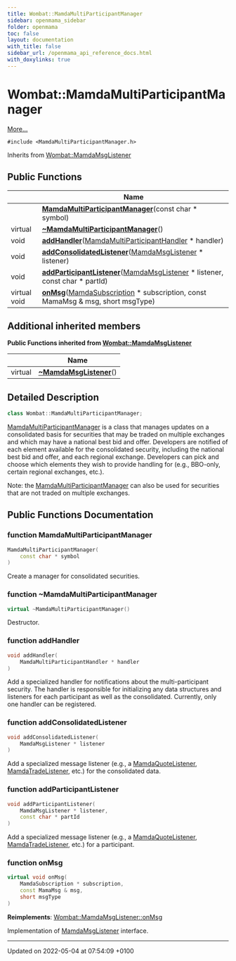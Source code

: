 ```yaml
---
title: Wombat::MamdaMultiParticipantManager
sidebar: openmama_sidebar
folder: openmama
toc: false
layout: documentation
with_title: false
sidebar_url: /openmama_api_reference_docs.html
with_doxylinks: true
---
```


# Wombat::MamdaMultiParticipantManager



 [More...](#detailed-description)


`#include <MamdaMultiParticipantManager.h>`

Inherits from [Wombat::MamdaMsgListener](classWombat_1_1MamdaMsgListener.html)

## Public Functions

|                | Name           |
| -------------- | -------------- |
| | **[MamdaMultiParticipantManager](classWombat_1_1MamdaMultiParticipantManager.html#function-mamdamultiparticipantmanager)**(const char * symbol) |
| virtual | **[~MamdaMultiParticipantManager](classWombat_1_1MamdaMultiParticipantManager.html#function-~mamdamultiparticipantmanager)**() |
| void | **[addHandler](classWombat_1_1MamdaMultiParticipantManager.html#function-addhandler)**([MamdaMultiParticipantHandler](classWombat_1_1MamdaMultiParticipantHandler.html) * handler) |
| void | **[addConsolidatedListener](classWombat_1_1MamdaMultiParticipantManager.html#function-addconsolidatedlistener)**([MamdaMsgListener](classWombat_1_1MamdaMsgListener.html) * listener) |
| void | **[addParticipantListener](classWombat_1_1MamdaMultiParticipantManager.html#function-addparticipantlistener)**([MamdaMsgListener](classWombat_1_1MamdaMsgListener.html) * listener, const char * partId) |
| virtual void | **[onMsg](classWombat_1_1MamdaMultiParticipantManager.html#function-onmsg)**([MamdaSubscription](classWombat_1_1MamdaSubscription.html) * subscription, const MamaMsg & msg, short msgType) |

## Additional inherited members

**Public Functions inherited from [Wombat::MamdaMsgListener](classWombat_1_1MamdaMsgListener.html)**

|                | Name           |
| -------------- | -------------- |
| virtual | **[~MamdaMsgListener](classWombat_1_1MamdaMsgListener.html#function-~mamdamsglistener)**() |


## Detailed Description

```cpp
class Wombat::MamdaMultiParticipantManager;
```


[MamdaMultiParticipantManager](classWombat_1_1MamdaMultiParticipantManager.html) is a class that manages updates on a consolidated basis for securities that may be traded on multiple exchanges and which may have a national best bid and offer. Developers are notified of each element available for the consolidated security, including the national best bid and offer, and each regional exchange. Developers can pick and choose which elements they wish to provide handling for (e.g., BBO-only, certain regional exchanges, etc.).

Note: the [MamdaMultiParticipantManager](classWombat_1_1MamdaMultiParticipantManager.html) can also be used for securities that are not traded on multiple exchanges. 

## Public Functions Documentation

### function MamdaMultiParticipantManager

```cpp
MamdaMultiParticipantManager(
    const char * symbol
)
```


Create a manager for consolidated securities. 


### function ~MamdaMultiParticipantManager

```cpp
virtual ~MamdaMultiParticipantManager()
```


Destructor. 


### function addHandler

```cpp
void addHandler(
    MamdaMultiParticipantHandler * handler
)
```


Add a specialized handler for notifications about the multi-participant security. The handler is responsible for initializing any data structures and listeners for each participant as well as the consolidated. Currently, only one handler can be registered. 


### function addConsolidatedListener

```cpp
void addConsolidatedListener(
    MamdaMsgListener * listener
)
```


Add a specialized message listener (e.g., a [MamdaQuoteListener](classWombat_1_1MamdaQuoteListener.html), [MamdaTradeListener](classWombat_1_1MamdaTradeListener.html), etc.) for the consolidated data. 


### function addParticipantListener

```cpp
void addParticipantListener(
    MamdaMsgListener * listener,
    const char * partId
)
```


Add a specialized message listener (e.g., a [MamdaQuoteListener](classWombat_1_1MamdaQuoteListener.html), [MamdaTradeListener](classWombat_1_1MamdaTradeListener.html), etc.) for a participant. 


### function onMsg

```cpp
virtual void onMsg(
    MamdaSubscription * subscription,
    const MamaMsg & msg,
    short msgType
)
```


**Reimplements**: [Wombat::MamdaMsgListener::onMsg](classWombat_1_1MamdaMsgListener.html#function-onmsg)


Implementation of [MamdaMsgListener](classWombat_1_1MamdaMsgListener.html) interface. 


-------------------------------

Updated on 2022-05-04 at 07:54:09 +0100